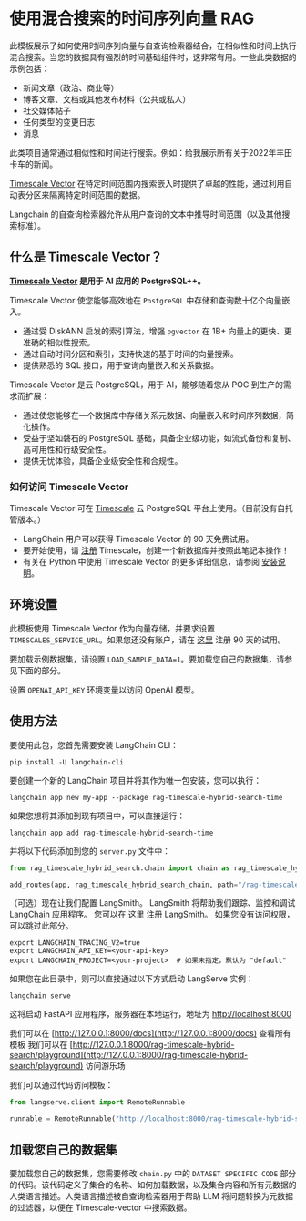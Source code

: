 # 使用混合搜索的时间序列向量 RAG

此模板展示了如何使用时间序列向量与自查询检索器结合，在相似性和时间上执行混合搜索。当您的数据具有强烈的时间基础组件时，这非常有用。一些此类数据的示例包括：
- 新闻文章（政治、商业等）
- 博客文章、文档或其他发布材料（公共或私人）
- 社交媒体帖子
- 任何类型的变更日志
- 消息

此类项目通常通过相似性和时间进行搜索。例如：给我展示所有关于2022年丰田卡车的新闻。

[Timescale Vector](https://www.timescale.com/ai?utm_campaign=vectorlaunch&utm_source=langchain&utm_medium=referral) 在特定时间范围内搜索嵌入时提供了卓越的性能，通过利用自动表分区来隔离特定时间范围的数据。

Langchain 的自查询检索器允许从用户查询的文本中推导时间范围（以及其他搜索标准）。

## 什么是 Timescale Vector？
**[Timescale Vector](https://www.timescale.com/ai?utm_campaign=vectorlaunch&utm_source=langchain&utm_medium=referral) 是用于 AI 应用的 PostgreSQL++。**

Timescale Vector 使您能够高效地在 `PostgreSQL` 中存储和查询数十亿个向量嵌入。
- 通过受 DiskANN 启发的索引算法，增强 `pgvector` 在 1B+ 向量上的更快、更准确的相似性搜索。
- 通过自动时间分区和索引，支持快速的基于时间的向量搜索。
- 提供熟悉的 SQL 接口，用于查询向量嵌入和关系数据。

Timescale Vector 是云 PostgreSQL，用于 AI，能够随着您从 POC 到生产的需求而扩展：
- 通过使您能够在一个数据库中存储关系元数据、向量嵌入和时间序列数据，简化操作。
- 受益于坚如磐石的 PostgreSQL 基础，具备企业级功能，如流式备份和复制、高可用性和行级安全性。
- 提供无忧体验，具备企业级安全性和合规性。

### 如何访问 Timescale Vector
Timescale Vector 可在 [Timescale](https://www.timescale.com/products?utm_campaign=vectorlaunch&utm_source=langchain&utm_medium=referral) 云 PostgreSQL 平台上使用。（目前没有自托管版本。）

- LangChain 用户可以获得 Timescale Vector 的 90 天免费试用。
- 要开始使用，请 [注册](https://console.cloud.timescale.com/signup?utm_campaign=vectorlaunch&utm_source=langchain&utm_medium=referral) Timescale，创建一个新数据库并按照此笔记本操作！
- 有关在 Python 中使用 Timescale Vector 的更多详细信息，请参阅 [安装说明](https://github.com/timescale/python-vector)。

## 环境设置

此模板使用 Timescale Vector 作为向量存储，并要求设置 `TIMESCALES_SERVICE_URL`。如果您还没有账户，请在 [这里](https://console.cloud.timescale.com/signup?utm_campaign=vectorlaunch&utm_source=langchain&utm_medium=referral) 注册 90 天的试用。

要加载示例数据集，请设置 `LOAD_SAMPLE_DATA=1`。要加载您自己的数据集，请参见下面的部分。

设置 `OPENAI_API_KEY` 环境变量以访问 OpenAI 模型。

## 使用方法

要使用此包，您首先需要安装 LangChain CLI：

```shell
pip install -U langchain-cli
```

要创建一个新的 LangChain 项目并将其作为唯一包安装，您可以执行：

```shell
langchain app new my-app --package rag-timescale-hybrid-search-time
```

如果您想将其添加到现有项目中，可以直接运行：

```shell
langchain app add rag-timescale-hybrid-search-time
```

并将以下代码添加到您的 `server.py` 文件中：
```python
from rag_timescale_hybrid_search.chain import chain as rag_timescale_hybrid_search_chain

add_routes(app, rag_timescale_hybrid_search_chain, path="/rag-timescale-hybrid-search")
```

（可选）现在让我们配置 LangSmith。
LangSmith 将帮助我们跟踪、监控和调试 LangChain 应用程序。
您可以在 [这里](https://smith.langchain.com/) 注册 LangSmith。
如果您没有访问权限，可以跳过此部分。

```shell
export LANGCHAIN_TRACING_V2=true
export LANGCHAIN_API_KEY=<your-api-key>
export LANGCHAIN_PROJECT=<your-project>  # 如果未指定，默认为 "default"
```

如果您在此目录中，则可以直接通过以下方式启动 LangServe 实例：

```shell
langchain serve
```

这将启动 FastAPI 应用程序，服务器在本地运行，地址为
[http://localhost:8000](http://localhost:8000)

我们可以在 [http://127.0.0.1:8000/docs](http://127.0.0.1:8000/docs) 查看所有模板
我们可以在 [http://127.0.0.1:8000/rag-timescale-hybrid-search/playground](http://127.0.0.1:8000/rag-timescale-hybrid-search/playground) 访问游乐场

我们可以通过代码访问模板：

```python
from langserve.client import RemoteRunnable

runnable = RemoteRunnable("http://localhost:8000/rag-timescale-hybrid-search")
```

## 加载您自己的数据集

要加载您自己的数据集，您需要修改 `chain.py` 中的 `DATASET SPECIFIC CODE` 部分的代码。该代码定义了集合的名称、如何加载数据，以及集合内容和所有元数据的人类语言描述。人类语言描述被自查询检索器用于帮助 LLM 将问题转换为元数据的过滤器，以便在 Timescale-vector 中搜索数据。
